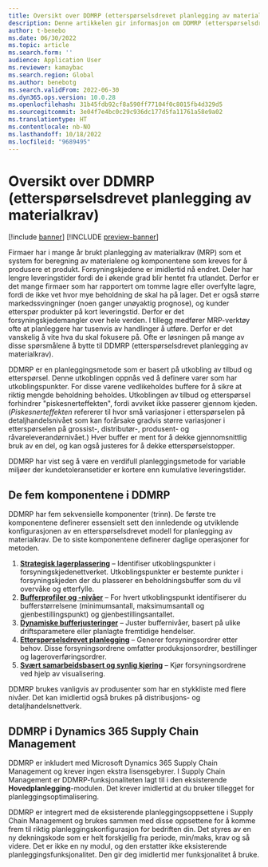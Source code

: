 ```yaml
---
title: Oversikt over DDMRP (etterspørselsdrevet planlegging av materialkrav)
description: Denne artikkelen gir informasjon om DDMRP (etterspørselsdrevet planlegging av materialkrav), en planleggingsmetode som er basert på utkobling av tilbud og etterspørsel.
author: t-benebo
ms.date: 06/30/2022
ms.topic: article
ms.search.form: ''
audience: Application User
ms.reviewer: kamaybac
ms.search.region: Global
ms.author: benebotg
ms.search.validFrom: 2022-06-30
ms.dyn365.ops.version: 10.0.28
ms.openlocfilehash: 31b45fdb92cf8a590ff77104f0c8015fb4d329d5
ms.sourcegitcommit: 3e04f7e4bc0c29c936dc177d5fa11761a58e9a02
ms.translationtype: HT
ms.contentlocale: nb-NO
ms.lasthandoff: 10/18/2022
ms.locfileid: "9689495"
---
```

# <a name="demand-driven-material-requirements-planning-ddmrp-overview"></a>Oversikt over DDMRP (etterspørselsdrevet planlegging av materialkrav)

[!include [banner](../../includes/banner.md)]
[!INCLUDE [preview-banner](../../includes/preview-banner.md)]
<!-- KFM: Preview until further notice -->

Firmaer har i mange år brukt planlegging av materialkrav (MRP) som et system for beregning av materialene og komponentene som kreves for å produsere et produkt. Forsyningskjedene er imidlertid nå endret. Deler har lengre leveringstider fordi de i økende grad blir hentet fra utlandet. Derfor er det mange firmaer som har rapportert om tomme lagre eller overfylte lagre, fordi de ikke vet hvor mye beholdning de skal ha på lager. Det er også større markedssvingninger (noen ganger unøyaktig prognose), og kunder etterspør produkter på kort leveringstid. Derfor er det forsyningskjedemangler over hele verden. I tillegg medfører MRP-verktøy ofte at planleggere har tusenvis av handlinger å utføre. Derfor er det vanskelig å vite hva du skal fokusere på. Ofte er løsningen på mange av disse spørsmålene å bytte til DDMRP (etterspørselsdrevet planlegging av materialkrav).

DDMRP er en planleggingsmetode som er basert på utkobling av tilbud og etterspørsel. Denne utkoblingen oppnås ved å definere varer som har utkoblingspunkter. For disse varene vedlikeholdes buffere for å sikre at riktig mengde beholdning beholdes. Utkoblingen av tilbud og etterspørsel forhindrer "piskesnerteffekten", fordi avviket ikke passerer gjennom kjeden. (*Piskesnerteffekten* refererer til hvor små variasjoner i etterspørselen på detaljhandelsnivået som kan forårsake gradvis større variasjoner i etterspørselen på grossist-, distributør-, produsent- og råvareleverandørnivået.) Hver buffer er ment for å dekke gjennomsnittlig bruk av en del, og kan også justeres for å dekke etterspørselstopper.

DDMRP har vist seg å være en verdifull planleggingsmetode for variable miljøer der kundetoleransetider er kortere enn kumulative leveringstider.

## <a name="the-five-components-of-ddmrp"></a>De fem komponentene i DDMRP

DDMRP har fem sekvensielle komponenter (trinn). De første tre komponentene definerer essensielt sett den innledende og utviklende konfigurasjonen av en etterspørselsdrevet modell for planlegging av materialkrav. De to siste komponentene definerer daglige operasjoner for metoden.

1. **[Strategisk lagerplassering](ddmrp-inventory-positioning.md)** – Identifiser utkoblingspunkter i forsyningskjedenettverket. Utkoblingspunkter er bestemte punkter i forsyningskjeden der du plasserer en beholdningsbuffer som du vil overvåke og etterfylle.
2. **[Bufferprofiler og -nivåer](ddmrp-buffer-profile-and-levels.md)** – For hvert utkoblingspunkt identifiserer du bufferstørrelsene (minimumsantall, maksimumsantall og gjenbestillingspunkt) og gjenbestillingsantallet.
3. **[Dynamiske bufferjusteringer](ddmrp-buffer-profile-and-levels.md#dynamic-adjustments)** – Juster buffernivåer, basert på ulike driftsparametere eller planlagte fremtidige hendelser.
4. **[Etterspørselsdrevet planlegging](ddmrp-planning.md)** – Generer forsyningsordrer etter behov. Disse forsyningsordrene omfatter produksjonsordrer, bestillinger og lageroverføringsordrer.
5. **[Svært samarbeidsbasert og synlig kjøring](ddmrp-visual-and-collaborative-execution.md)** – Kjør forsyningsordrene ved hjelp av visualisering.

DDMRP brukes vanligvis av produsenter som har en stykkliste med flere nivåer. Det kan imidlertid også brukes på distribusjons- og detaljhandelsnettverk.

## <a name="ddmrp-in-dynamics-365-supply-chain-management"></a>DDMRP i Dynamics 365 Supply Chain Management

DDMRP er inkludert med Microsoft Dynamics 365 Supply Chain Management og krever ingen ekstra lisensgebyrer. I Supply Chain Management er DDMRP-funksjonaliteten lagt til i den eksisterende **Hovedplanlegging**-modulen. Det krever imidlertid at du bruker tillegget for planleggingsoptimalisering. 

DDMRP er integrert med de eksisterende planleggingsoppsettene i Supply Chain Management og brukes sammen med disse oppsettene for å komme frem til riktig planleggingskonfigurasjon for bedriften din. Det styres av en ny dekningskode som er helt forskjellig fra periode, min/maks, krav og så videre. Det er ikke en ny modul, og den erstatter ikke eksisterende planleggingsfunksjonalitet. Den gir deg imidlertid mer funksjonalitet å bruke.
